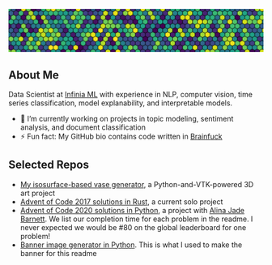 
![image](cover_image.png)

## About Me

Data Scientist at [Infinia ML](https://infiniaml.com/) with experience in NLP, computer vision, time series classification, model explanability, and interpretable models.

- 🔭 I’m currently working on projects in topic modeling, sentiment analysis, and document classification
- ⚡ Fun fact: My GitHub bio contains code written in [Brainfuck](https://en.wikipedia.org/wiki/Brainfuck)

<!--
Other bullets I could add one day:

- 🔭 I’m currently working on ...
- 🌱 I’m currently learning ...
- 👯 I’m looking to collaborate on ...
- 🤔 I’m looking for help with ...
- 💬 Ask me about ...
- 📫 How to reach me: ...
- ⚡ Fun fact: ...
-->

## Selected Repos

- [My isosurface-based vase generator](https://github.com/JEHoctor/isosurface-vase), a Python-and-VTK-powered 3D art project
- [Advent of Code 2017 solutions in Rust](https://github.com/JEHoctor/AoC2017), a current solo project
- [Advent of Code 2020 solutions in Python](https://github.com/alinajadebarnett/AoC2020), a project with [Alina Jade Barnett](https://github.com/alinajadebarnett). We list our completion time for each problem in the readme. I never expected we would be #80 on the global leaderboard for one problem!
- [Banner image generator in Python](https://github.com/JEHoctor/LinkedIn-Cover-Image). This is what I used to make the banner for this readme
